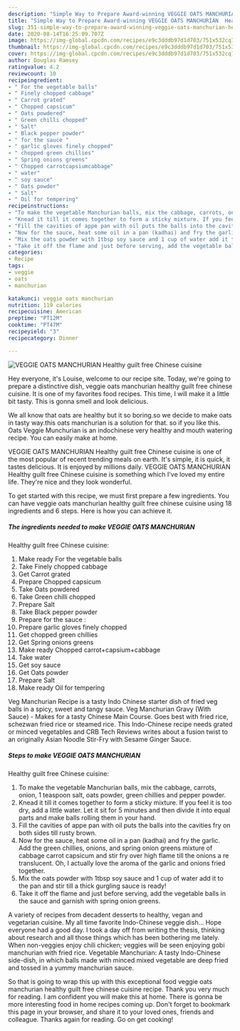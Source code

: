 ```yaml
---
description: "Simple Way to Prepare Award-winning VEGGIE OATS MANCHURIAN  Healthy guilt free Chinese cuisine"
title: "Simple Way to Prepare Award-winning VEGGIE OATS MANCHURIAN  Healthy guilt free Chinese cuisine"
slug: 351-simple-way-to-prepare-award-winning-veggie-oats-manchurian-healthy-guilt-free-chinese-cuisine
date: 2020-08-14T16:25:09.707Z
image: https://img-global.cpcdn.com/recipes/e9c3dddb97d1d703/751x532cq70/veggie-oats-manchurian-healthy-guilt-free-chinese-cuisine-recipe-main-photo.jpg
thumbnail: https://img-global.cpcdn.com/recipes/e9c3dddb97d1d703/751x532cq70/veggie-oats-manchurian-healthy-guilt-free-chinese-cuisine-recipe-main-photo.jpg
cover: https://img-global.cpcdn.com/recipes/e9c3dddb97d1d703/751x532cq70/veggie-oats-manchurian-healthy-guilt-free-chinese-cuisine-recipe-main-photo.jpg
author: Douglas Ramsey
ratingvalue: 4.2
reviewcount: 10
recipeingredient:
- " For the vegetable balls"
- " Finely chopped cabbage"
- " Carrot grated"
- " Chopped capsicum"
- " Oats powdered"
- " Green chilli chopped"
- " Salt"
- " Black pepper powder"
- " for the sauce "
- " garlic gloves finely chopped"
- " chopped green chillies"
- " Spring onions greens"
- " Chopped carrotcapsiumcabbage"
- " water"
- " soy sauce"
- " Oats powder"
- " Salt"
- " Oil for tempering"
recipeinstructions:
- "To make the vegetable Manchurian balls, mix the cabbage, carrots, onion, 1 teaspoon salt, oats powder, green chillies and pepper powder."
- "Knead it till it comes together to form a sticky mixture. If you feel it is too dry, add a little water. Let it sit for 5 minutes and then divide it into equal parts and make balls rolling them in your hand."
- "Fill the cavities of appe pan with oil puts the balls into the cavities fry on both sides till rusty brown."
- "Now for the sauce, heat some oil in a pan (kadhai) and fry the garlic. Add the green chillies, onions, and spring onion greens mixture of cabbage carrot capsicum and stir fry over high flame till the onions a re translucent. Oh, I actually love the aroma of the garlic and onions fried together."
- "Mix the oats powder with 1tbsp soy sauce and 1 cup of water add it to the pan and stir till a thick gurgling sauce is ready!"
- "Take it off the flame and just before serving, add the vegetable balls in the sauce and garnish with spring onion greens."
categories:
- Recipe
tags:
- veggie
- oats
- manchurian

katakunci: veggie oats manchurian 
nutrition: 119 calories
recipecuisine: American
preptime: "PT12M"
cooktime: "PT47M"
recipeyield: "3"
recipecategory: Dinner

---
```



![VEGGIE OATS MANCHURIAN 
Healthy guilt free Chinese cuisine](https://img-global.cpcdn.com/recipes/e9c3dddb97d1d703/751x532cq70/veggie-oats-manchurian-healthy-guilt-free-chinese-cuisine-recipe-main-photo.jpg)

Hey everyone, it's Louise, welcome to our recipe site. Today, we're going to prepare a distinctive dish, veggie oats manchurian 
healthy guilt free chinese cuisine. It is one of my favorites food recipes. This time, I will make it a little bit tasty. This is gonna smell and look delicious.

We all know that oats are healthy but it so boring.so we decide to make oats in tasty way.this oats manchurian is a solution for that. so if you like this. Oats Veggie Munchurian is an indochinese very healthy and mouth watering recipe. You can easily make at home.

VEGGIE OATS MANCHURIAN 
Healthy guilt free Chinese cuisine is one of the most popular of recent trending meals on earth. It's simple, it is quick, it tastes delicious. It is enjoyed by millions daily. VEGGIE OATS MANCHURIAN 
Healthy guilt free Chinese cuisine is something which I've loved my entire life. They're nice and they look wonderful.


To get started with this recipe, we must first prepare a few ingredients. You can have veggie oats manchurian 
healthy guilt free chinese cuisine using 18 ingredients and 6 steps. Here is how you can achieve it.

<!--inarticleads1-->

##### The ingredients needed to make VEGGIE OATS MANCHURIAN 
Healthy guilt free Chinese cuisine:

1. Make ready  For the vegetable balls
1. Take  Finely chopped cabbage
1. Get  Carrot grated
1. Prepare  Chopped capsicum
1. Take  Oats powdered
1. Take  Green chilli chopped
1. Prepare  Salt
1. Take  Black pepper powder
1. Prepare  for the sauce :
1. Prepare  garlic gloves finely chopped
1. Get  chopped green chillies
1. Get  Spring onions greens
1. Make ready  Chopped carrot+capsium+cabbage
1. Take  water
1. Get  soy sauce
1. Get  Oats powder
1. Prepare  Salt
1. Make ready  Oil for tempering


Veg Manchurian Recipe is a tasty Indo Chinese starter dish of fried veg balls in a spicy, sweet and tangy sauce. Veg Manchurian Gravy (With Sauce) - Makes for a tasty Chinese Main Course. Goes best with fried rice, schezwan fried rice or steamed rice. This Indo-Chinese recipe needs grated or minced vegetables and CRB Tech Reviews writes about a fusion twist to an originally Asian Noodle Stir-Fry with Sesame Ginger Sauce. 

<!--inarticleads2-->

##### Steps to make VEGGIE OATS MANCHURIAN 
Healthy guilt free Chinese cuisine:

1. To make the vegetable Manchurian balls, mix the cabbage, carrots, onion, 1 teaspoon salt, oats powder, green chillies and pepper powder.
1. Knead it till it comes together to form a sticky mixture. If you feel it is too dry, add a little water. Let it sit for 5 minutes and then divide it into equal parts and make balls rolling them in your hand.
1. Fill the cavities of appe pan with oil puts the balls into the cavities fry on both sides till rusty brown.
1. Now for the sauce, heat some oil in a pan (kadhai) and fry the garlic. Add the green chillies, onions, and spring onion greens mixture of cabbage carrot capsicum and stir fry over high flame till the onions a re translucent. Oh, I actually love the aroma of the garlic and onions fried together.
1. Mix the oats powder with 1tbsp soy sauce and 1 cup of water add it to the pan and stir till a thick gurgling sauce is ready!
1. Take it off the flame and just before serving, add the vegetable balls in the sauce and garnish with spring onion greens.


A variety of recipes from decadent desserts to healthy, vegan and vegetarian cuisine. My all time favorite Indo-Chinese veggie dish… Hope everyone had a good day. I took a day off from writing the thesis, thinking about research and all those things which has been bothering me lately. When non-veggies enjoy chili chicken; veggies will be seen enjoying gobi manchurian with fried rice. Vegetable Manchurian: A tasty Indo-Chinese side-dish, in which balls made with minced mixed vegetable are deep fried and tossed in a yummy manchurian sauce. 

So that is going to wrap this up with this exceptional food veggie oats manchurian 
healthy guilt free chinese cuisine recipe. Thank you very much for reading. I am confident you will make this at home. There is gonna be more interesting food in home recipes coming up. Don't forget to bookmark this page in your browser, and share it to your loved ones, friends and colleague. Thanks again for reading. Go on get cooking!
